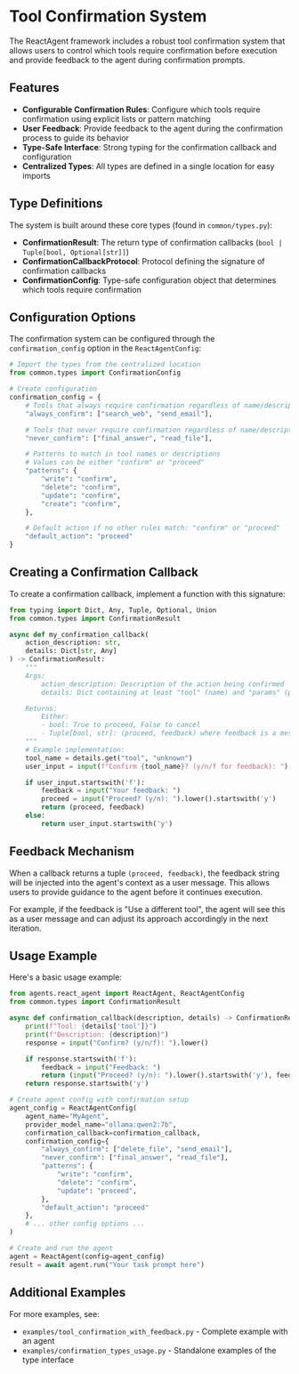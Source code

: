 # Tool Confirmation System

The ReactAgent framework includes a robust tool confirmation system that allows users to control which tools require confirmation before execution and provide feedback to the agent during confirmation prompts.

## Features

- **Configurable Confirmation Rules**: Configure which tools require confirmation using explicit lists or pattern matching
- **User Feedback**: Provide feedback to the agent during the confirmation process to guide its behavior
- **Type-Safe Interface**: Strong typing for the confirmation callback and configuration
- **Centralized Types**: All types are defined in a single location for easy imports

## Type Definitions

The system is built around these core types (found in `common/types.py`):

- **ConfirmationResult**: The return type of confirmation callbacks (`bool | Tuple[bool, Optional[str]]`)
- **ConfirmationCallbackProtocol**: Protocol defining the signature of confirmation callbacks
- **ConfirmationConfig**: Type-safe configuration object that determines which tools require confirmation

## Configuration Options

The confirmation system can be configured through the `confirmation_config` option in the `ReactAgentConfig`:

```python
# Import the types from the centralized location
from common.types import ConfirmationConfig

# Create configuration
confirmation_config = {
    # Tools that always require confirmation regardless of name/description
    "always_confirm": ["search_web", "send_email"],

    # Tools that never require confirmation regardless of name/description
    "never_confirm": ["final_answer", "read_file"],

    # Patterns to match in tool names or descriptions
    # Values can be either "confirm" or "proceed"
    "patterns": {
        "write": "confirm",
        "delete": "confirm",
        "update": "confirm",
        "create": "confirm",
    },

    # Default action if no other rules match: "confirm" or "proceed"
    "default_action": "proceed"
}
```

## Creating a Confirmation Callback

To create a confirmation callback, implement a function with this signature:

```python
from typing import Dict, Any, Tuple, Optional, Union
from common.types import ConfirmationResult

async def my_confirmation_callback(
    action_description: str,
    details: Dict[str, Any]
) -> ConfirmationResult:
    """
    Args:
        action_description: Description of the action being confirmed
        details: Dict containing at least "tool" (name) and "params" (parameters)

    Returns:
        Either:
        - bool: True to proceed, False to cancel
        - Tuple[bool, str]: (proceed, feedback) where feedback is a message for the agent
    """
    # Example implementation:
    tool_name = details.get("tool", "unknown")
    user_input = input(f"Confirm {tool_name}? (y/n/f for feedback): ").lower()

    if user_input.startswith('f'):
        feedback = input("Your feedback: ")
        proceed = input("Proceed? (y/n): ").lower().startswith('y')
        return (proceed, feedback)
    else:
        return user_input.startswith('y')
```

## Feedback Mechanism

When a callback returns a tuple `(proceed, feedback)`, the feedback string will be injected into the agent's context as a user message. This allows users to provide guidance to the agent before it continues execution.

For example, if the feedback is "Use a different tool", the agent will see this as a user message and can adjust its approach accordingly in the next iteration.

## Usage Example

Here's a basic usage example:

```python
from agents.react_agent import ReactAgent, ReactAgentConfig
from common.types import ConfirmationResult

async def confirmation_callback(description, details) -> ConfirmationResult:
    print(f"Tool: {details['tool']}")
    print(f"Description: {description}")
    response = input("Confirm? (y/n/f): ").lower()

    if response.startswith('f'):
        feedback = input("Feedback: ")
        return (input("Proceed? (y/n): ").lower().startswith('y'), feedback)
    return response.startswith('y')

# Create agent config with confirmation setup
agent_config = ReactAgentConfig(
    agent_name="MyAgent",
    provider_model_name="ollama:qwen2:7b",
    confirmation_callback=confirmation_callback,
    confirmation_config={
        "always_confirm": ["delete_file", "send_email"],
        "never_confirm": ["final_answer", "read_file"],
        "patterns": {
            "write": "confirm",
            "delete": "confirm",
            "update": "proceed",
        },
        "default_action": "proceed"
    },
    # ... other config options ...
)

# Create and run the agent
agent = ReactAgent(config=agent_config)
result = await agent.run("Your task prompt here")
```

## Additional Examples

For more examples, see:

- `examples/tool_confirmation_with_feedback.py` - Complete example with an agent
- `examples/confirmation_types_usage.py` - Standalone examples of the type interface
